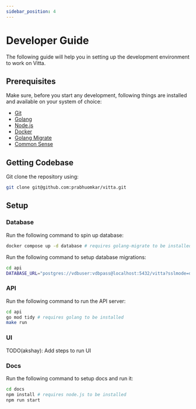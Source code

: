 ```yaml
---
sidebar_position: 4
---
```


# Developer Guide
The following guide will help you in setting up the development environment to work on Vitta.


## Prerequisites
Make sure, before you start any development, following things are installed and available on your system of choice:

- [Git](https://git-scm.com)
- [Golang](https://go.dev/doc/install)
- [Node.js](https://nodejs.org/en)
- [Docker](https://www.docker.com)
- [Golang Migrate](https://github.com/golang-migrate/migrate/blob/master/cmd/migrate/README.md)
- [Common Sense](https://en.wikipedia.org/wiki/Common_sense)

## Getting Codebase
Git clone the repository using:
```bash
git clone git@github.com:prabhuomkar/vitta.git
```

## Setup

### Database
Run the following command to spin up database:
```bash
docker compose up -d database # requires golang-migrate to be installed
```
Run the following command to setup database migrations:
```bash
cd api
DATABASE_URL="postgres://vdbuser:vdbpass@localhost:5432/vitta?sslmode=disable" make migrate-up # requires golang-migrate to be installed
```

### API
Run the following command to run the API server:
```bash
cd api
go mod tidy # requires golang to be installed
make run
```

### UI
TODO(akshay): Add steps to run UI

### Docs
Run the following command to setup docs and run it:
```bash
cd docs
npm install # requires node.js to be installed
npm run start
```
